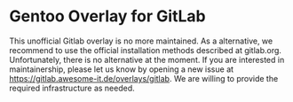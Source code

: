 # Gentoo Overlay for GitLab

This unofficial Gitlab overlay is no more maintained. As a alternative, we 
recommend to use the official installation methods described at gitlab.org. 
Unfortunately, there is no alternative at the moment. If you are interested 
in maintainership, please let us know by opening a new issue at 
https://gitlab.awesome-it.de/overlays/gitlab. We are willing to provide the
required infrastructure as needed.
